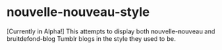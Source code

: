 # nouvelle-nouveau-style
[Currently in Alpha!] This attempts to display both nouvelle-nouveau and bruitdefond-blog Tumblr blogs in the style they used to be.
